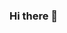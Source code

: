 ### Hi there 👋
<!--
<img align="left" alt="mk1564's Github Stats" src="https://github-readme-stats.vercel.app/api?username=mk1564&show_icons=true&hide_border=true&count_private=true" />
-->
<!--
<img align="right" alt="mk1564's Github Stats" src="https://github-readme-stats.vercel.app/api/top-langs/?username=mk1564" />
-->
